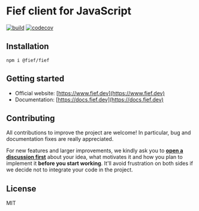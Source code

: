 # Fief client for JavaScript

[![build](https://github.com/fief-dev/fief-js/workflows/Build/badge.svg)](https://github.com/fief-dev/fief-js/actions)
[![codecov](https://codecov.io/gh/fief-dev/fief-js/branch/main/graph/badge.svg)](https://codecov.io/gh/fief-dev/fief-js)

## Installation

```
npm i @fief/fief
```

## Getting started

* Official website: [https://www.fief.dev](https://www.fief.dev)
* Documentation: [https://docs.fief.dev](https://docs.fief.dev)

## Contributing

All contributions to improve the project are welcome! In particular, bug and documentation fixes are really appreciated.

For new features and larger improvements, we kindly ask you to [**open a discussion first**](https://github.com/fief-dev/fief/discussions/new?category=ideas) about your idea, what motivates it and how you plan to implement it **before you start working**. It'll avoid frustration on both sides if we decide not to integrate your code in the project.

## License

MIT
